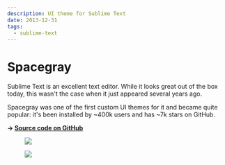 ```yaml
---
description: UI theme for Sublime Text
date: 2013-12-31
tags:
  - sublime-text
---
```


# Spacegray

Sublime Text is an excellent text editor. While it looks great out of the box
today, this wasn't the case when it just appeared several years ago.

Spacegray was one of the first custom UI themes for it and became quite popular:
it's been installed by ~400k users and has ~7k stars on GitHub.

**-> [Source code on GitHub](https://github.com/kkga/spacegray)**

<div class="grid-2c full-bleed">
  <figure>
    <img src="https://raw.githubusercontent.com/kkga/spacegray/master/screenshots/spacegray.png" />
  </figure>
  <figure>
    <img src="https://raw.githubusercontent.com/kkga/spacegray/master/screenshots/spacegray-light.png" />
  </figure>
</div>
